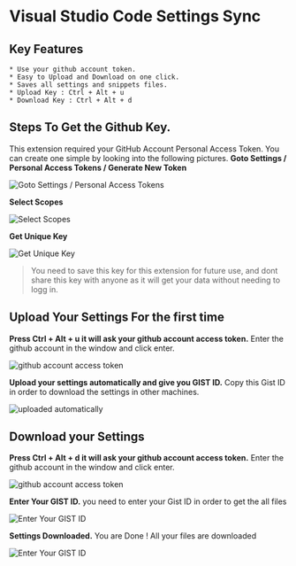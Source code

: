 # Visual Studio Code Settings Sync



## Key Features
	* Use your github account token.
	* Easy to Upload and Download on one click.
	* Saves all settings and snippets files.
	* Upload Key : Ctrl + Alt + u
	* Download Key : Ctrl + Alt + d
	  
	
## Steps To Get the Github Key.

This extension required your GitHub Account Personal Access Token. You can create one simple by looking into the following pictures.
**Goto Settings / Personal Access Tokens / Generate New Token**


![Goto Settings / Personal Access Tokens](http://shanalikhan1.github.io/img/github1.PNG)

**Select Scopes**

![Select Scopes](http://shanalikhan1.github.io/img/github2.PNG)

**Get Unique Key**

![Get Unique Key](http://shanalikhan1.github.io/img/github3.PNG)


> You need to save this key for this extension for future use, and dont share this key with anyone as it will get your data without needing to logg in.


## Upload Your Settings For the first time


**Press Ctrl + Alt + u it will ask your github account access token.**
Enter the github account in the window and click enter.

![github account access token](http://shanalikhan1.github.io/img/upload1.png)

**Upload your settings automatically and give you GIST ID.**
Copy this Gist ID in order to download the settings in other machines.

![uploaded automatically](http://shanalikhan1.github.io/img/upload2.png)


## Download your Settings

**Press Ctrl + Alt + d it will ask your github account access token.**
Enter the github account in the window and click enter.

![github account access token](http://shanalikhan1.github.io/img/upload1.png)

**Enter Your GIST ID.**
you need to enter your Gist ID in order to get the all files

![Enter Your GIST ID](http://shanalikhan1.github.io/img/download2.png)

**Settings Downloaded.**
You are Done ! All your files are downloaded

![Enter Your GIST ID](http://shanalikhan1.github.io/img/download3.png)
